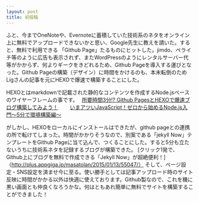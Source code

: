 ```yaml
---
layout: post
title: 初投稿
---
```

ふと、今までOneNoteや、Evernoteに蓄積していた技術系のネタをオンライン上に無料でアップロードできないかと思い、Google先生に教えを請いた。すると、無料で利用できる
「Github Page」たるものにヒットした。jimdo、ペライチ等のように広告も表示されず、またWordPressのようにレンタルサーバー代等がかからず、何よりギークをきどれるため、Github Pageを導入する運びとなった。Github Pageの構築（デザイン）に時間をかけるのも、本末転倒のためLigさんの記事を元にHEXOで爆速で構築することにした。

HEXOとはmarkdownで記載された静的なコンテンツを作成するNode.jsベースのワイヤーフレームの事です。　
[所要時間3分!? Github PagesとHEXOで爆速ブログ構築してみよう！](https://liginc.co.jp/web/programming/server/104594)　　
[いまアツいJavaScript！ゼロから始めるNode.js入門〜5分で環境構築編〜](https://liginc.co.jp/web/programming/node-js/85318)　　

がしかし、HEXOをローカルにインストールはできたが、github pageとの連携の所で転けてしまった。時間がかかりそうなので、別案である「jekyll Now」テンプレートをGithub Pageに当て込んで、つくることにした。すると5分も立たないうちに技術系ネタを記録するブログが構築できた。
[クリック1発で、Github上にブログを無料で作成できる「Jekyll Now」が超絶便利！]（http://plus.appgiga.jp/masatolan/2015/01/13/55047/）
そして、ページ設定・SNS設定を済ませ今に至る。使い勝手としては記事アップロード時のサイト反映に時間がかかる以外は快適に使えております。Github製なので、これを機に黒い画面とも仲良くなろうかな。何はともあれ簡単に無料でサイトを構築することができました！

